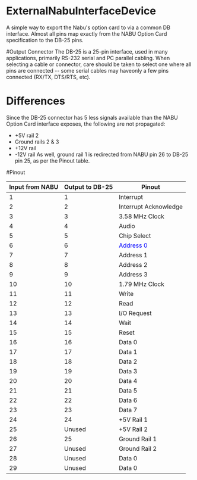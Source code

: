 # ExternalNabuInterfaceDevice
A simple way to export the Nabu's option card to via a common DB interface. Almost all pins map exactly from the NABU Option Card specification to the DB-25 pins.

#Output Connector
The DB-25 is a 25-pin interface, used in many applications, primarily RS-232 serial and PC parallel cabling. When selecting a cable or connector, care should be taken to select one where all pins are connected -- some serial cables may haveonly a few pins connected (RX/TX, DTS/RTS, etc).

# Differences
Since the DB-25 connector has 5 less signals available than the NABU Option Card interface exposes, the following are not propagated:
- +5V rail 2
- Ground rails 2 & 3
- +12V rail
- -12V rail
As well, ground rail 1 is redirected from NABU pin 26 to DB-25 pin 25, as per the Pinout table.

#Pinout

| Input from NABU | Output to DB-25 | Pinout |
| --------------- | --------------- | ------ |
| 1 | 1 | Interrupt |
| 2 | 2 | Interrupt Acknowledge |
| 3 | 3 | 3.58 MHz Clock |
| 4 | 4 | Audio |
| 5 | 5 | Chip Select |
| 6 | 6 | <span style="color:blue">Address 0</span> |
| 7 | 7 | Address 1 |
| 8 | 8 | Address 2 |
| 9 | 9 | Address 3 |
| 10 | 10 | 1.79 MHz Clock |
| 11 | 11 | Write |
| 12 | 12 | Read |
| 13 | 13 | I/O Request |
| 14 | 14 | Wait |
| 15 | 15 | Reset |
| 16 | 16 | Data 0 |
| 17 | 17 | Data 1 |
| 18 | 18 | Data 2 |
| 19 | 19 | Data 3 |
| 20 | 20 | Data 4 |
| 21 | 21 | Data 5 |
| 22 | 22 | Data 6 |
| 23 | 23 | Data 7 |
| 24 | 24 | +5V Rail 1 |
| 25 | Unused | +5V Rail 2 |
| 26 | 25 | Ground Rail 1 |
| 27 | Unused | Ground Rail 2 |
| 28 | Unused | Data 0 |
| 29 | Unused | Data 0 |
